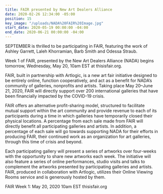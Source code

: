 ```yaml
---
title: FAIR presented by New Art Dealers Alliance
date: 2020-02-26 12:34:00 -05:00
position: 15
key_image: "/uploads/NADA%20FAIR%20Image.jpg"
start_date: 2020-05-19 00:00:00 -04:00
end_date: 2020-06-21 00:00:00 -04:00
---
```


SEPTEMBER is thrilled to be participating in FAIR, featuring the work of Ashley Garrett, Laleh Khorramian, Barb Smith and Odessa Straub.

Week 1 of FAIR, presented by the New Art Dealers Alliance (NADA) begins tomorrow, Wednesday, May 20, 10am EST at thisisfair.org.

FAIR, built in partnership with Artlogic, is a new art fair initiative designed to be entirely online, function cooperatively, and act as a benefit for NADA’s community of galleries, nonprofits and artists. Taking place May 20–June 21, 2020, FAIR will directly support over 200 international galleries that have been financially impacted by the COVID-19 crisis.

FAIR offers an alternative profit-sharing model, structured to facilitate mutual support within the art community and provide revenue to each of its participants during a time in which galleries have temporarily closed their physical locations. A percentage from each sale made from FAIR will directly benefit all participating galleries and artists. In addition, a percentage of each sale will go towards supporting NADA for their efforts in producing FAIR, their continued work as an organization for art galleries, through this time of crisis and beyond.

Each participating gallery will present a series of artworks over four-weeks with the opportunity to share new artworks each week. The initiative will also feature a series of online performances, studio visits and talks to complement the artworks presented by participating galleries and artists. FAIR, produced in collaboration with Artlogic, utilizes their Online Viewing Rooms service and is generously hosted by them.

FAIR
Week 1: May 20, 2020
10am EST
thisisfair.org